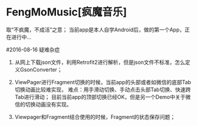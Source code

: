 # FengMoMusic[疯魔音乐]
取“不疯魔，不成活”之意；
当前app是本人自学Android后，做的第一个App，正在进行中...

#2016-08-16 疑难杂症
1. 从网上下载json文件，利用Retrofit2进行解析，但是json文件不标准，怎么定义GsonConverter；

2. ViewPager进行Fragment切换的时候，当前app的头部或者如微信的底部Tab切换动画比较难实现，
难点：用手滑动切换、手动点击头部Tab切换、快速跨Tab进行滑动；
目前当前app的顶部切换已经OK，但是另一个Demo中关于微信的切换动画没有实现。

3. Viewpager和Fragment结合使用的时候，Fragment的状态保存问题；

